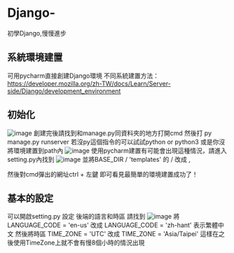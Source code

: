 # Django-
初學Django,慢慢進步

## 系統環境建置
可用pycharm直接創建Django環境
不同系統建置方法：https://developer.mozilla.org/zh-TW/docs/Learn/Server-side/Django/development_environment

## 初始化
![image](https://github.com/hank31169638/Django-/assets/128702246/82c46516-0345-4801-a5ab-fc72199bc7af)
創建完後請找到和manage.py同資料夾的地方打開cmd
然後打 py manage.py runserver   若沒py這個指令的可以試試python or python3 或是你沒將環境建置到path內
![image](https://github.com/hank31169638/Django-/assets/128702246/355058cc-7859-45a9-a27c-2b657b8b4758)
使用pycharm建置有可能會出現這種情況，請進入setting.py內找到
![image](https://github.com/hank31169638/Django-/assets/128702246/517b45ab-91ff-46cb-a359-d55283dd6017)
並將BASE_DIR / 'templates' 的 / 改成 ,

然後對cmd彈出的網址ctrl + 左鍵
即可看見最簡單的環境建置成功了！

## 基本的設定
可以開啟setting.py 設定
後端的語言和時區
請找到
![image](https://github.com/hank31169638/Django-/assets/128702246/19797a40-427b-4c05-9437-a2b898a1d079)
將LANGUAGE_CODE = 'en-us' 改成 LANGUAGE_CODE = 'zh-hant' 表示繁體中文
然後將時區 TIME_ZONE = 'UTC' 改成 TIME_ZONE = 'Asia/Taipei'
這樣在之後使用TimeZone上就不會有慢8個小時的情況出現
